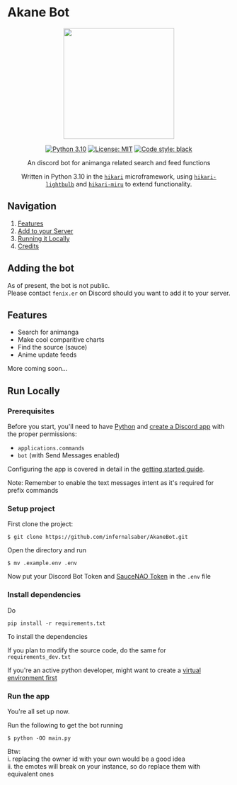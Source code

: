 

# Akane Bot


<div align="center"> 

<img src="https://cdn.discordapp.com/attachments/980479966389096460/1130626054302744688/akanebotround.png" width="250" />

[![Python 3.10](https://img.shields.io/badge/python-3.10-blue.svg)](https://www.python.org/downloads/release/python-3100/)
 [![License: MIT](https://img.shields.io/badge/License-MIT-yellow.svg)](https://opensource.org/licenses/MIT)
[![Code style: black](https://img.shields.io/badge/code%20style-black-000000.svg)](https://github.com/psf/black)

An discord bot for animanga related search and feed functions

Written in Python 3.10 in the [`hikari`](https://github.com/hikari-py/hikari) microframework,
using [`hikari-lightbulb`](https://github.com/tandemdude/hikari-lightbulb) and [`hikari-miru`](https://github.com/HyperGH/hikari-miru) to extend functionality.

</div>

## Navigation

1. [Features](#features)  
1. [Add to your Server](#adding-the-bot)
1. [Running it Locally](#run-locally)  
1. [Credits](#credits)  


## Adding the bot

As of present, the bot is not public.  
Please contact `fenix.er` on Discord should you want to add it to your server.

## Features

* Search for animanga 
* Make cool comparitive charts 
* Find the source (sauce)
* Anime update feeds

More coming soon...


## Run Locally


### Prerequisites
Before you start, you'll need to have [Python](https://www.python.org/downloads/) and [create a Discord app](https://discord.com/developers/applications) with the proper permissions:
- `applications.commands`
- `bot` (with Send Messages enabled)


Configuring the app is covered in detail in the [getting started guide](https://discord.com/developers/docs/getting-started).

Note: Remember to enable the text messages intent as it's required for prefix commands

### Setup project

First clone the project:
```
$ git clone https://github.com/infernalsaber/AkaneBot.git
```

Open the directory and run
```
$ mv .example.env .env
```

Now put your Discord Bot Token and [SauceNAO Token](https://saucenao.com/) in the `.env` file

### Install dependencies

Do
```
pip install -r requirements.txt
```
To install the dependencies

If you plan to modify the source code, do the same for `requirements_dev.txt`

If you're an active python developer, might want to create a [virtual environment first](https://www.freecodecamp.org/news/how-to-setup-virtual-environments-in-python/)


### Run the app

You're all set up now.

Run the following to get the bot running
```
$ python -OO main.py
```


Btw: <br>
i. replacing the owner id with your own would be a good idea <br>
ii. the emotes will break on your instance, so do replace them with equivalent ones 
<!-- ## Credits

**NOTE**: This bot bears no affiliation to Akane, the character from the Oshi no Ko series -->
